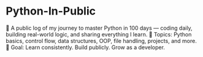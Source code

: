 # Python-In-Public
📘 A public log of my journey to master Python in 100 days — coding daily, building real-world logic, and sharing everything I learn.  🚀 Topics: Python basics, control flow, data structures, OOP, file handling, projects, and more. 🧠 Goal: Learn consistently. Build publicly. Grow as a developer.
